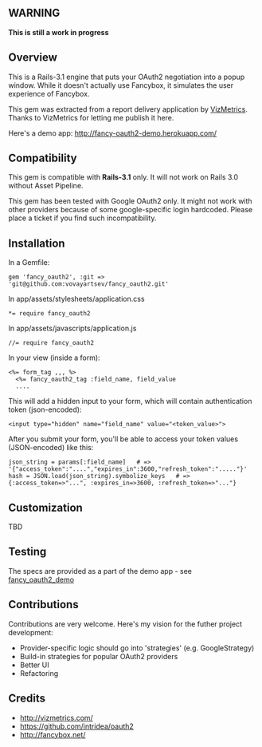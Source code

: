 WARNING
-------

**This is still a work in progress**

Overview
--------

This is a Rails-3.1 engine that puts your OAuth2 negotiation into a popup window. 
While it doesn't actually use Fancybox, it simulates the user experience of Fancybox.

This gem was extracted from a report delivery application by [VizMetrics](http://vizmetrics.com/). 
Thanks to VizMetrics for letting me publish it here.

Here's a demo app: http://fancy-oauth2-demo.herokuapp.com/

Compatibility
-------------

This gem is compatible with **Rails-3.1** only. It will not work on Rails 3.0 without Asset Pipeline. 

This gem has been tested with Google OAuth2 only. It might not work with other providers because of some google-specific 
login hardcoded. Please place a ticket if you find such incompatibility.

Installation
------------

In a Gemfile:

    gem 'fancy_oauth2', :git => 'git@github.com:vovayartsev/fancy_oauth2.git'
    
In app/assets/stylesheets/application.css

    *= require fancy_oauth2

In app/assets/javascripts/application.js

    //= require fancy_oauth2

In your view (inside a form):

    <%= form_tag ,,, %>
      <%= fancy_oauth2_tag :field_name, field_value
      ....

This will add a hidden input to your form, which will contain authentication token (json-encoded):
    
    <input type="hidden" name="field_name" value="<token_value>">
    
After you submit your form, you'll be able to access your token values (JSON-encoded) like this:

    json_string = params[:field_name]   # => '{"access_token":"....","expires_in":3600,"refresh_token":"....."}'
    hash = JSON.load(json_string).symbolize_keys   # =>  {:access_token=>"...", :expires_in=>3600, :refresh_token=>"..."} 

Customization
-------------

TBD

Testing
-------

The specs are provided as a part of the demo app - see [fancy_oauth2_demo](https://github.com/vovayartsev/fancy_oauth2_demo)

Contributions
-------------

Contributions are very welcome. Here's my vision for the futher project development:

* Provider-specific logic should go into 'strategies' (e.g. GoogleStrategy)
* Build-in strategies for popular OAuth2 providers
* Better UI 
* Refactoring 
 

Credits
-------

* http://vizmetrics.com/
* https://github.com/intridea/oauth2
* http://fancybox.net/

